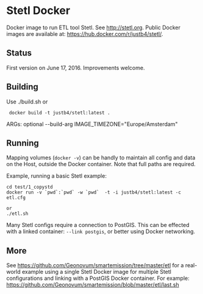 # Stetl Docker

Docker image to run ETL tool Stetl. See http://stetl.org.
Public Docker images are available at: https://hub.docker.com/r/justb4/stetl/.

## Status

First version on June 17, 2016. Improvements welcome.

## Building

Use ./build.sh or

     docker build -t justb4/stetl:latest .

ARGs: optional --build-arg IMAGE_TIMEZONE="Europe/Amsterdam"

## Running

Mapping volumes (``docker -v``) can be handly to maintain all config and data on the Host, outside the Docker container. 
Note that full paths are required.

Example, running a basic Stetl example:

	cd test/1_copystd
	docker run -v `pwd`:`pwd` -w `pwd`  -t -i justb4/stetl:latest -c etl.cfg   

	or
	./etl.sh
	
Many Stetl configs require a connection to PostGIS. This can be effected with a linked container: ``--link postgis``, or
better using Docker networking.

## More

See https://github.com/Geonovum/smartemission/tree/master/etl for a real-world example using a single Stetl Docker image
for multiple Stetl configurations and linking with a PostGIS Docker container.  For example:
https://github.com/Geonovum/smartemission/blob/master/etl/last.sh
